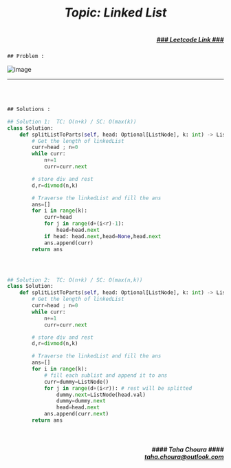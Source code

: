 <h1 align="center";"><em> Topic: Linked List</em></h1>
<h5 align="right"> <br/><a align="right" width="80" href="https://leetcode.com/problems/split-linked-list-in-parts/" target="_blank"><ins>### Leetcode Link ###</ins></a></h5>     
                                                                                                                                 
```diff
## Problem : 
```
                                                                                                                    
![image](https://user-images.githubusercontent.com/11164303/170768852-f761a8dd-e05a-4142-aafe-04dc60faf446.png)




-------                    

<br/><br/>
 
```diff
## Solutions :
```                      
                         
```python
## Solution 1:  TC: O(n+k) / SC: O(max(k))    
class Solution:
    def splitListToParts(self, head: Optional[ListNode], k: int) -> List[Optional[ListNode]]:
        # Get the length of linkedList
        curr=head ; n=0
        while curr:
            n+=1
            curr=curr.next

        # store div and rest
        d,r=divmod(n,k)

        # Traverse the linkedList and fill the ans
        ans=[]
        for i in range(k):
            curr=head
            for j in range(d+(i<r)-1):
                head=head.next
            if head: head.next,head=None,head.next
            ans.append(curr)
        return ans                                                                                                                                    




## Solution 2:  TC: O(n+k) / SC: O(max(n,k))    
class Solution:
    def splitListToParts(self, head: Optional[ListNode], k: int) -> List[Optional[ListNode]]:
        # Get the length of linkedList
        curr=head ; n=0
        while curr:
            n+=1
            curr=curr.next

        # store div and rest
        d,r=divmod(n,k)

        # Traverse the linkedList and fill the ans
        ans=[]
        for i in range(k):
            # fill each sublist and append it to ans
            curr=dummy=ListNode()
            for j in range(d+(i<r)): # rest will be splitted
                dummy.next=ListNode(head.val)
                dummy=dummy.next
                head=head.next
            ans.append(curr.next)
        return ans

```
<br/>            
<h5 align="right" margin-right:12px>#### Taha Choura ####<br/><a align="right" width="70" href="#">taha.choura@outlook.com</a></h5> 

